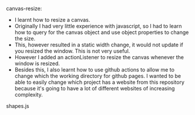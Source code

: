 canvas-resize:
- I learnt how to resize a canvas.
- Originally I had very little experience with javascript, so I had to learn how to query for the canvas object and use object properties to change the size.
- This, however resulted in a static width change, it would not update if you resized the window. This is not very useful.
- However I added an actionListener to resize the canvas whenever the window is resized.
- Besides this, I also learnt how to use github actions to allow me to change which the working directory for github pages. I wanted to be able to easily change which project has a website from this repository because it's going to have a lot of different websites of increasing complexity.


shapes.js
